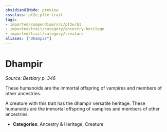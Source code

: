 ```yaml
---
obsidianUIMode: preview
cssclass: pf2e,pf2e-trait
tags:
- imported/compendium/src/pf2e/b1
- imported/trait/category/ancestry-heritage
- imported/trait/category/creature
aliases: ["Dhampir"]
---
```

# Dhampir  
*Source: Bestiary p. 346*  

These humanoids are the immortal offspring of vampires and members of other ancestries.

A creature with this trait has the dhampir versatile heritage. These humanoids are the immortal offspring of vampires and members of other ancestries.

- **Categories**: Ancestry & Heritage, Creature